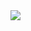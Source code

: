 <img align="left" src="https://github-readme-stats.vercel.app/api/top-langs?username=dleovl&show_icons=true&count_private=true&theme=tokyonight&locale=en&layout=compact" />

